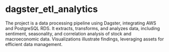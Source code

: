 # dagster_etl_analytics
The project is a data processing pipeline using Dagster, integrating AWS and PostgreSQL RDS. It extracts, transforms, and analyzes data, including sentiment, seasonality, and correlation analysis of stock and macroeconomic data. Visualizations illustrate findings, leveraging assets for efficient data management.
